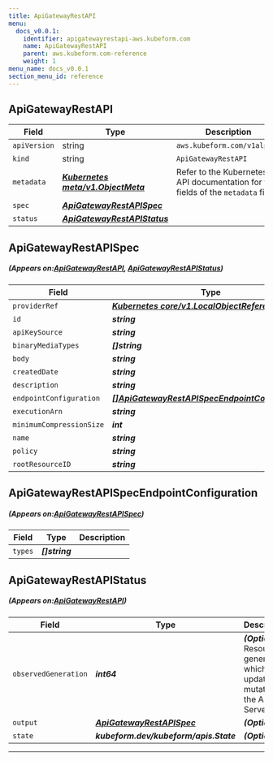 ```yaml
---
title: ApiGatewayRestAPI
menu:
  docs_v0.0.1:
    identifier: apigatewayrestapi-aws.kubeform.com
    name: ApiGatewayRestAPI
    parent: aws.kubeform.com-reference
    weight: 1
menu_name: docs_v0.0.1
section_menu_id: reference
---
```


## ApiGatewayRestAPI
| Field | Type | Description |
| ------ | ----- | ----------- |
| `apiVersion` | string | `aws.kubeform.com/v1alpha1` |
|    `kind` | string | `ApiGatewayRestAPI` |
| `metadata` | ***[Kubernetes meta/v1.ObjectMeta](https://kubernetes.io/docs/reference/generated/kubernetes-api/v1.13/#objectmeta-v1-meta)***|Refer to the Kubernetes API documentation for the fields of the `metadata` field.|
| `spec` | ***[ApiGatewayRestAPISpec](#ApiGatewayRestAPISpec)***||
| `status` | ***[ApiGatewayRestAPIStatus](#ApiGatewayRestAPIStatus)***||
## ApiGatewayRestAPISpec
##### (Appears on:[ApiGatewayRestAPI](#ApiGatewayRestAPI), [ApiGatewayRestAPIStatus](#ApiGatewayRestAPIStatus))
| Field | Type | Description |
| ------ | ----- | ----------- |
| `providerRef` | ***[Kubernetes core/v1.LocalObjectReference](https://kubernetes.io/docs/reference/generated/kubernetes-api/v1.13/#localobjectreference-v1-core)***||
| `id` | ***string***||
| `apiKeySource` | ***string***| ***(Optional)*** |
| `binaryMediaTypes` | ***[]string***| ***(Optional)*** |
| `body` | ***string***| ***(Optional)*** |
| `createdDate` | ***string***| ***(Optional)*** |
| `description` | ***string***| ***(Optional)*** |
| `endpointConfiguration` | ***[[]ApiGatewayRestAPISpecEndpointConfiguration](#ApiGatewayRestAPISpecEndpointConfiguration)***| ***(Optional)*** |
| `executionArn` | ***string***| ***(Optional)*** |
| `minimumCompressionSize` | ***int***| ***(Optional)*** |
| `name` | ***string***||
| `policy` | ***string***| ***(Optional)*** |
| `rootResourceID` | ***string***| ***(Optional)*** |
## ApiGatewayRestAPISpecEndpointConfiguration
##### (Appears on:[ApiGatewayRestAPISpec](#ApiGatewayRestAPISpec))
| Field | Type | Description |
| ------ | ----- | ----------- |
| `types` | ***[]string***||
## ApiGatewayRestAPIStatus
##### (Appears on:[ApiGatewayRestAPI](#ApiGatewayRestAPI))
| Field | Type | Description |
| ------ | ----- | ----------- |
| `observedGeneration` | ***int64***| ***(Optional)*** Resource generation, which is updated on mutation by the API Server.|
| `output` | ***[ApiGatewayRestAPISpec](#ApiGatewayRestAPISpec)***| ***(Optional)*** |
| `state` | ***kubeform.dev/kubeform/apis.State***| ***(Optional)*** |
---
